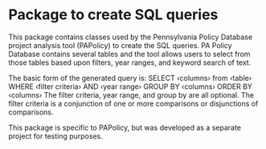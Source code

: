 # Package to create SQL queries

This package contains classes used by the Pennsylvania Policy Database project
analysis tool (PAPolicy) to create the SQL queries.  PA Policy Database contains
several tables and the tool allows users to select from those tables based upon
filters, year ranges, and keyword search of text.

The basic form of the generated query is:
   SELECT ‹columns› from ‹table› WHERE ‹filter criteria› AND ‹year range› 
        GROUP BY ‹columns› ORDER BY ‹columns›
The filter criteria, year range, and group by are all optional.
The filter criteria is a conjunction of one or more comparisons or disjunctions
of comparisons.

This package is specific to PAPolicy, but was developed as a separate project
for testing purposes.
